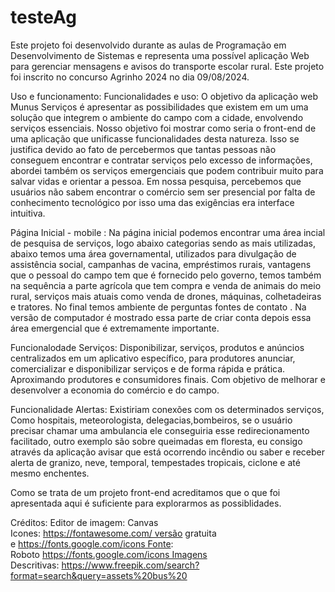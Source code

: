 # testeAg
Este projeto foi desenvolvido durante as aulas de Programação em Desenvolvimento de Sistemas e representa uma possível aplicação Web para gerenciar mensagens e avisos do transporte escolar rural. Este projeto foi inscrito no concurso Agrinho 2024 no dia 09/08/2024.

Uso e funcionamento: Funcionalidades e uso: O objetivo da aplicação web Munus Serviços é apresentar as possibilidades que existem em um uma solução que integrem o ambiente do campo com a cidade, envolvendo serviços essenciais. Nosso objetivo foi mostrar como seria o front-end de uma aplicação que unificasse funcionalidades desta natureza. Isso se justifica devido ao fato de percebermos que tantas pessoas não conseguem encontrar e contratar serviços pelo excesso de informações, abordei também os serviços emergenciais que podem contribuir muito para salvar vidas e orientar a pessoa. Em nossa pesquisa, percebemos que usuários não sabem encontrar o comércio sem ser presencial por falta de conhecimento tecnológico por isso uma das exigências era interface intuitiva.

Página Inicial - mobile : Na página inicial podemos encontrar uma área incial de pesquisa de serviços, logo abaixo categorias sendo as mais utilizadas, abaixo temos uma área governamental, utilizados para divulgação de assistência social, campanhas de vacina, empréstimos rurais, vantagens que o pessoal do campo tem que é fornecido pelo governo, temos também na sequência a parte agrícola que tem compra e venda de animais do meio rural, serviços mais atuais como venda de drones, máquinas, colhetadeiras e tratores.
No final temos ambiente de perguntas fontes de contato .
 Na versão de computador é mostrado essa parte de criar conta depois essa área emergencial que é extremamente importante.

Funcionalodade Serviços: 
Disponibilizar, serviços, produtos e anúncios centralizados em um aplicativo específico, para produtores  anunciar, comercializar e disponibilizar serviços e  de forma rápida e prática. Aproximando produtores e consumidores finais. Com objetivo de melhorar e desenvolver a economia do comércio e do campo. 

Funcionalidade Alertas: Existiriam conexões com os determinados serviços,
Como hospitais, meteorologista, delegacias,bombeiros, se o usuário precisar chamar uma ambulancia ele conseguiria esse redirecionamento facilitado, outro exemplo são sobre queimadas em floresta, eu  consigo através da aplicação avisar que está ocorrendo incêndio ou saber e receber alerta de granizo, neve, temporal, tempestades tropicais, ciclone e até mesmo enchentes.

Como se trata de um projeto front-end acreditamos que o que foi apresentada aqui é suficiente para explorarmos as possiblidades.

Créditos: Editor de imagem: Canvas Icones: https://fontawesome.com/ versão gratuita e https://fonts.google.com/icons Fonte: Roboto https://fonts.google.com/icons Imagens Descritivas: https://www.freepik.com/search?format=search&query=assets%20bus%20

